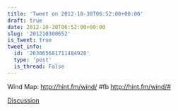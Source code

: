 ```yaml
---
title: 'Tweet on 2012-10-30T06:52:00+00:00'
draft: true
date: 2012-10-30T06:52:00+00:00
slug: '201210300652'
is_tweet: true
tweet_info:
  id: '263065681711484928'
  type: 'post'
  is_thread: False
---
```




Wind Map: <http://hint.fm/wind/> #fb <http://hint.fm/wind/#>

[Discussion](https://x.com/sytelus/status/263065681711484928)
